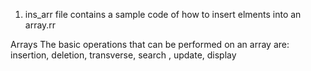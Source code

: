 1. ins_arr file contains a sample code of how to insert elments into an array.rr

Arrays
The basic operations that can be performed on an array are: insertion, deletion, transverse, search , update, display

